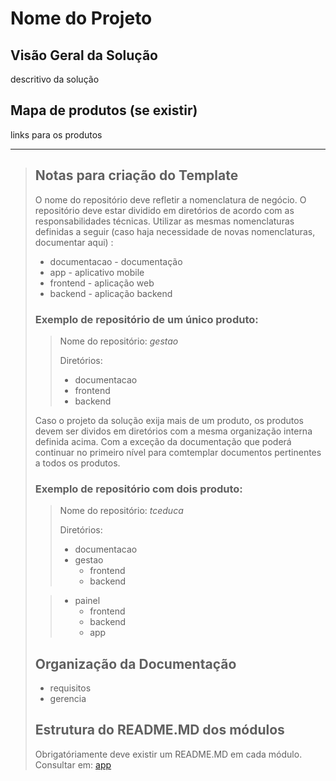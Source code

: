 
# Nome do Projeto

## Visão Geral da Solução

descritivo da solução

## Mapa de produtos (se existir)

links para os produtos

_____________________

> ## Notas para criação do Template
> 
> 
> O nome do repositório deve refletir a nomenclatura de negócio.
> O repositório deve estar dividido em diretórios de acordo com as responsabilidades técnicas.
> Utilizar as mesmas nomenclaturas definidas a seguir (caso haja necessidade de novas nomenclaturas, documentar aqui) : 
> 
> - documentacao - documentação
> - app - aplicativo mobile
> - frontend - aplicação web
> - backend - aplicação backend
> 
> 
> ### Exemplo de repositório de um único produto:
> > Nome do repositório: *gestao* 
> > 
> > Diretórios:
> > - documentacao
> > - frontend
> > - backend
> 
>   
> Caso o projeto da solução exija mais de um produto, os produtos devem ser dividos em diretórios com a mesma organização interna definida acima.
> Com a exceção da documentação que poderá continuar no primeiro nível para comtemplar documentos pertinentes a todos os produtos.
> 
> 
> ### Exemplo de repositório com dois produto:
> > Nome do repositório: *tceduca* 
> > 
> > Diretórios:
> > - documentacao
> > - gestao
> >   - frontend
> >   - backend
> 
> > - painel
> >   - frontend
> >   - backend
> >   - app
> 
> ## Organização da Documentação
> - requisitos
> - gerencia
> ## Estrutura do README.MD dos módulos
>  Obrigatóriamente deve existir um README.MD em cada módulo.
>  Consultar em: [app](app)
> 
> 

